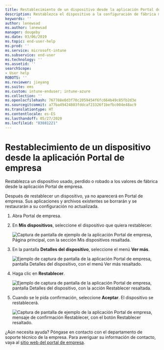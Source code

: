 ```yaml
---
title: Restablecimiento de un dispositivo desde la aplicación Portal de empresa de Intune | Microsoft Docs
description: Restablezca el dispositivo a la configuración de fábrica mediante Portal de empresa para Windows 10.
keywords: ''
author: lenewsad
ms.author: lanewsad
manager: dougeby
ms.date: 03/06/2019
ms.topic: end-user-help
ms.prod: ''
ms.service: microsoft-intune
ms.subservice: end-user
ms.technology: ''
ms.assetid: ''
searchScope:
- User help
ROBOTS: ''
ms.reviewer: jieyang
ms.suite: ems
ms.custom: intune-enduser; intune-azure
ms.collection: ''
ms.openlocfilehash: 767788e0d3f70c2059454f6fc664b49c85fb2d3e
ms.sourcegitcommit: a77ba49424803fddcaf23326f1befbc004e48ac9
ms.translationtype: HT
ms.contentlocale: es-ES
ms.lasthandoff: 05/27/2020
ms.locfileid: "83881221"
---
```

# <a name="reset-device-from-the-company-portal-app"></a>Restablecimiento de un dispositivo desde la aplicación Portal de empresa  

Restablezca un dispositivo usado, perdido o robado a los valores de fábrica desde la aplicación Portal de empresa.  

Después de restablecer un dispositivo, ya no aparecerá en Portal de empresa. Sus aplicaciones y archivos existentes se borrarán y se restaurarán a su configuración no actualizada.  


1. Abra Portal de empresa.  
2. En **Mis dispositivos**, seleccione el dispositivo que quiera restablecer.   

    ![Captura de pantalla de ejemplo de la aplicación Portal de empresa, Página principal, con la sección Mis dispositivos resaltada.](./media/1802-cp-app-windows-home.png)  

3. En la pantalla **Detalles del dispositivo**, seleccione el menú **Ver más**.  

    ![Ejemplo de captura de pantalla de la aplicación Portal de empresa, pantalla Detalles del dispositivo, con el menú Ver más resaltado.](./media/1802-cp-app-windows-device-details.png)  

4. Haga clic en **Restablecer**.  

     ![Ejemplo de captura de pantalla de la aplicación Portal de empresa, pantalla Detalles del dispositivo, con la acción Restablecer resaltada. ](./media/1802-cp-app-windows-device-details-reset.png)  

5. Cuando se le pida confirmación, seleccione **Aceptar**. El dispositivo se restablecerá.  

     ![Captura de pantalla de ejemplo de la aplicación Portal de empresa, mensaje de confirmación Restablecer, con el botón Restablecer resaltado. ](./media/1802-cp-app-windows-reset-confirm.png)  

¿Aún necesita ayuda? Póngase en contacto con el departamento de soporte técnico de la empresa. Para averiguar su información de contacto, vaya al [sitio web del portal de empresa](https://go.microsoft.com/fwlink/?linkid=2010980).  
